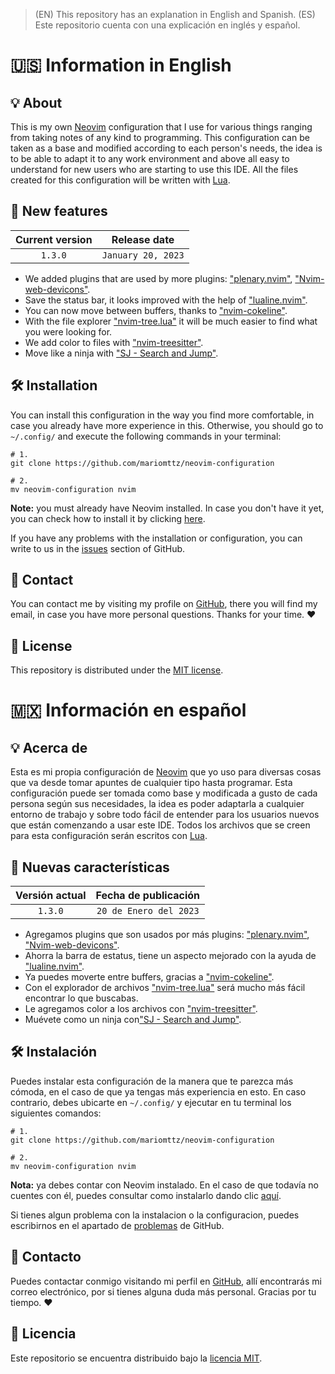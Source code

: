 > (EN) This repository has an explanation in English and Spanish. (ES) Este repositorio cuenta con una explicación en inglés y español.

# 🇺🇸 Information in English

## 💡 About
This is my own [Neovim](https://neovim.io/) configuration that I use for various things ranging from taking notes of any kind to programming. This configuration can be taken as a base and modified according to each person's needs, the idea is to be able to adapt it to any work environment and above all easy to understand for new users who are starting to use this IDE. All the files created for this configuration will be written with [Lua](https://www.lua.org/).

## 📰 New features

| Current version | Release date |
| :---: | :---: |
| `1.3.0` | `January 20, 2023` |

- We added plugins that are used by more plugins: ["plenary.nvim"](https://github.com/nvim-lua/plenary.nvim), ["Nvim-web-devicons"](https://github.com/nvim-tree/nvim-web-devicons).
- Save the status bar, it looks improved with the help of ["lualine.nvim"](https://github.com/nvim-lualine/lualine.nvim).
- You can now move between buffers, thanks to ["nvim-cokeline"](https://github.com/noib3/nvim-cokeline).
- With the file explorer ["nvim-tree.lua"](https://github.com/nvim-tree/nvim-tree.lua) it will be much easier to find what you were looking for.
- We add color to files with ["nvim-treesitter"](https://github.com/nvim-treesitter/nvim-treesitter).
- Move like a ninja with ["SJ - Search and Jump"](https://github.com/woosaaahh/sj.nvim).

## 🛠 Installation
You can install this configuration in the way you find more comfortable, in case you already have more experience in this. Otherwise, you should go to `~/.config/` and execute the following commands in your terminal:

```git
# 1.
git clone https://github.com/mariomttz/neovim-configuration

# 2.
mv neovim-configuration nvim
```

**Note:** you must already have Neovim installed. In case you don't have it yet, you can check how to install it by clicking [here](https://github.com/neovim/neovim/wiki/Installing-Neovim).

If you have any problems with the installation or configuration, you can write to us in the [issues](https://github.com/mariomttz/neovim-configuration/issues) section of GitHub.

## 📧 Contact
You can contact me by visiting my profile on [GitHub](https://github.com/mariomttz), there you will find my email, in case you have more personal questions. Thanks for your time. ❤

## 📃 License
This repository is distributed under the [MIT license](https://github.com/mariomttz/neovim-configuration/blob/master/LICENSE.md).

# 🇲🇽 Información en español

## 💡 Acerca de
Esta es mi propia configuración de [Neovim](https://neovim.io/) que yo uso para diversas cosas que va desde tomar apuntes de cualquier tipo hasta programar. Esta configuración puede ser tomada como base y modificada a gusto de cada persona según sus necesidades, la idea es poder adaptarla a cualquier entorno de trabajo y sobre todo fácil de entender para los usuarios nuevos que están comenzando a usar este IDE. Todos los archivos que se creen para esta configuración serán escritos con [Lua](https://www.lua.org/).

## 📰 Nuevas características

| Versión actual | Fecha de publicación |
| :---: | :---: |
| `1.3.0` | `20 de Enero del 2023` |

- Agregamos plugins que son usados por más plugins: ["plenary.nvim"](https://github.com/nvim-lua/plenary.nvim), ["Nvim-web-devicons"](https://github.com/nvim-tree/nvim-web-devicons).
- Ahorra la barra de estatus, tiene un aspecto mejorado con la ayuda de ["lualine.nvim"](https://github.com/nvim-lualine/lualine.nvim).
- Ya puedes moverte entre buffers, gracias a ["nvim-cokeline"](https://github.com/noib3/nvim-cokeline).
- Con el explorador de archivos ["nvim-tree.lua"](https://github.com/nvim-tree/nvim-tree.lua) será mucho más fácil encontrar lo que buscabas.
- Le agregamos color a los archivos con ["nvim-treesitter"](https://github.com/nvim-treesitter/nvim-treesitter).
- Muévete como un ninja con["SJ - Search and Jump"](https://github.com/woosaaahh/sj.nvim).

## 🛠 Instalación
Puedes instalar esta configuración de la manera que te parezca más cómoda, en el caso de que ya tengas más experiencia en esto. En caso contrario, debes ubicarte en `~/.config/` y ejecutar en tu terminal los siguientes comandos:

```git
# 1.
git clone https://github.com/mariomttz/neovim-configuration

# 2.
mv neovim-configuration nvim
```

**Nota:** ya debes contar con Neovim instalado. En el caso de que todavía no cuentes con él, puedes consultar como instalarlo dando clic [aquí](https://github.com/neovim/neovim/wiki/Installing-Neovim).

Si tienes algun problema con la instalacion o la configuracion, puedes escribirnos en el apartado de [problemas](https://github.com/mariomttz/neovim-configuration/issues) de GitHub.

## 📧 Contacto
Puedes contactar conmigo visitando mi perfil en [GitHub](https://github.com/mariomttz), allí encontrarás mi correo electrónico, por si tienes alguna duda más personal. Gracias por tu tiempo. ❤

## 📃 Licencia
Este repositorio se encuentra distribuido bajo la [licencia MIT](https://github.com/mariomttz/neovim-configuration/blob/master/LICENSE.md).
